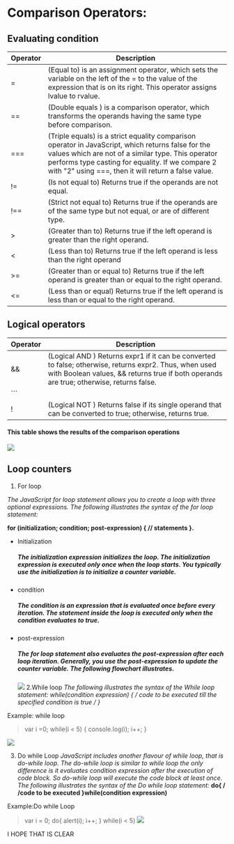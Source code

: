 
# Comparison Operators:



## Evaluating condition 

| Operator    |            Description        |
| ----------|------------------------------|
|  =         | (Equal to) is an assignment operator, which sets the variable on the left of the = to the value of the expression that is on its right. This operator assigns lvalue to rvalue.          |
|  ==       | (Double equals ) is a comparison operator, which transforms the operands having the same type before comparison.      |
|  ===      | (Triple equals) is a strict equality comparison operator in JavaScript, which returns false for the values which are not of a similar type. This operator performs type casting for equality. If we compare 2 with "2" using ===, then it will return a false value.         |
|  !=       | (Is not equal to) Returns true if the operands are not equal.        |
|  !==      | (Strict not equal to) Returns true if the operands are of the same type but not equal, or are of different type.         |
|  >        | (Greater than to) Returns true if the left operand is greater than the right operand.       |
|  <        |(Less than to) Returns true if the left operand is less than the right operand    |
|  >=       | (Greater than or equal to) Returns true if the left operand is greater than or equal to the right operand.       |
|  <=       | (Less than or equal) Returns true if the left operand is less than or equal to the right operand.      |

## Logical operators 

| Operator  |            Description        |
| ----------|------------------------------|
|  &&       | (Logical AND ) Returns expr1 if it can be converted to false; otherwise, returns expr2. Thus, when used with Boolean values, && returns true if both operands are true; otherwise, returns false.      |
|```|| ``` | (Logical OR ) Returns expr1 if it can be converted to true; otherwise, returns expr2. Thus, when used with Boolean values, returns true if either operand is true; if both are false, returns false.     |
|  !        | (Logical NOT )  Returns false if its single operand that can be converted to true; otherwise, returns true.    |

#### This table shows the results of the comparison operations
![](https://miro.medium.com/max/960/1*YKB4AzklPRAbvYtDkZEkYQ.png)


 
 ## Loop counters

1. For loop

 *The JavaScript for loop statement allows you to create a loop with three optional expressions.* 
 _The following illustrates the syntax of the for loop statement:_

  **for (initialization; condition; post-expression)
    {
    // statements
    }.**


* Initialization 

  ##### The initialization expression initializes the loop. The initialization expression is executed only once when the loop starts. You typically use the initialization is to initialize a counter variable.

* condition
  ##### The condition is an expression that is evaluated once before every iteration. The statement inside the loop is executed only when the condition evaluates to true.

* post-expression

  ##### The for loop statement also evaluates the post-expression after each loop iteration. Generally, you use the post-expression to update the counter variable. The following flowchart illustrates.

  ![](https://beginnersbook.com/wp-content/uploads/2017/08/for_loop_cpp.jpg)
2.While loop
_The following illustrates the syntax of the While loop statement:_
**while(condition expression)
{
    /* code to be executed 
    till the specified condition is true */
}**

Example: while loop
>var i =0;
while(i < 5)
{
    console.log(i);
    i++;
}


![](https://upload.wikimedia.org/wikipedia/commons/thumb/4/43/While-loop-diagram.svg/220px-While-loop-diagram.svg.png)


3. Do while Loop
_JavaScript includes another flavour of while loop, that is do-while loop. The do-while loop is similar to while loop the only difference is it evaluates condition expression after the execution of code block. So do-while loop will execute the code block at least once._
_The following illustrates the syntax of the Do while loop statement:_
 **do{
 / /code to be executed
}while(condition expression)**

Example:Do while Loop
>var i = 0;
do{
        alert(i);
    i++;
} while(i < 5)
![](https://beginnersbook.com/wp-content/uploads/2017/09/do-while_C.jpg)

I HOPE THAT IS CLEAR 

